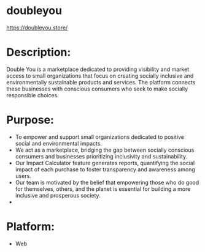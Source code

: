 # doubleyou
https://doubleyou.store/

# Description: 

Double You is a marketplace dedicated to providing visibility and market access to small organizations that focus on creating socially inclusive and environmentally sustainable products and services. The platform connects these businesses with conscious consumers who seek to make socially responsible choices. 

# Purpose: 
 - To empower and support small organizations dedicated to positive social and environmental impacts.
 - We act as a marketplace, bridging the gap between socially conscious consumers and businesses prioritizing inclusivity and sustainability.
 - Our Impact Calculator feature generates reports, quantifying the social impact of each purchase to foster transparency and awareness among users.
 - Our team is motivated by the belief that empowering those who do good for themselves, others, and the planet is essential for building a more inclusive and prosperous society.
 - 
# Platform:
 - Web
  
